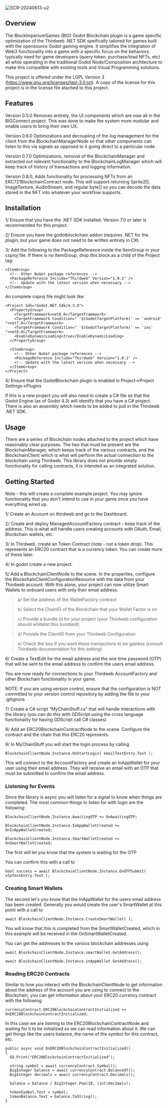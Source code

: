 
![SCR-20240613-u2](https://github.com/blockimperiumdao/godotblockchain/assets/94347075/c9a7724f-b7fa-446f-9b3b-2f08b64c865e)

## Overview

The BlockImperiumGames (BIG) Godot Blockchain plugin is a game specific optimization of the Thirdweb .NET SDK speifically tailored for games built with the opensource Godot 
gaming engine. It simplifies the integration of Web3 functionality into a game with a specific focus on the behaviors typically need for game developers (query token, 
purchase/load NFTs, etc) all while operating in the traditional Godot Node/Composition architecture to make this compatible with existing tools and Visual Programming solutions.

This project is offered under the LGPL Version 3 (https://www.gnu.org/licenses/lgpl-3.0.txt). A copy of the license for this project is in the license file atached to this project.

## Features

Version 0.5.0 Removes entirely, the UI components which are now all in the BIGConnect project. This was
done to make the system more modular and enable users to bring their own UX.

Version 0.6.0 Optimizations and decoupling of the log management for the client from the BlockchainManagerNode
so that other components can listen to this via signals as opposed to it going direct
to a particular node.

Version 0.7.0 Optimizations, removal of the BlockchainManager and extracted out relevant functionality to the BlockchainLogManager which will keep track of history of transactions and logging information.

Version 0.8.0, Adds functionality for processing NFTs from an ERC721BlockchainContract node. This will support returning Sprite2D, ImageTexture, AudioStream, and regular byte[] so you can decode the data stored in the NFT into whatever your workflow supports.

## Installation

1/ Ensure that you have the .NET SDK installed. Version 7.0 or later is recommended for this project.

2/ Ensure you have the godotblockchain addon (requires .NET for the plugin, but your game does not need to be written entirely in C#).

3/ Add the following to the PackageReference inside the ItemGroup in your csproj file. If there is no ItemGroup, drop this block as a child of the Project tag:

```
<ItemGroup>
  <!-- Other NuGet package references -->
  <PackageReference Include="Thirdweb" Version="1.0.1" />
  <!-- Update with the latest version when necessary -->
</ItemGroup>
```

An complete csproj file might look like
```
<Project Sdk="Godot.NET.Sdk/4.3.0">
  <PropertyGroup>
	<TargetFramework>net6.0</TargetFramework>
	<TargetFramework Condition=" '$(GodotTargetPlatform)' == 'android' ">net7.0</TargetFramework>
	<TargetFramework Condition=" '$(GodotTargetPlatform)' == 'ios' ">net8.0</TargetFramework>
	<EnableDynamicLoading>true</EnableDynamicLoading>
  </PropertyGroup>

  <ItemGroup>
	<!-- Other NuGet package references -->
	<PackageReference Include="Thirdweb" Version="1.0.1" />
	<!-- Update with the latest version when necessary -->
  </ItemGroup>
</Project>
```

4/ Ensure that the GodotBlockchain plugin is enabled in Project->Project Settings->Plugins

If this is a new project you will also need to create a C# file so that the Godot Engine (as of Godot 4.3) will identify that you have a C# project. There is also an assembly which 
needs to be added to pull in the Thirdweb .NET SDK.

## Usage

There are a series of Blockchain nodes attached to the project which have reasonably clear purposes. The two that must be present are the BlockchainManager, which keeps track of the 
various contracts, and the BlockchainClient which is what will perform the actual connection to the blockchain using Thirdweb. This library does not provide simply functionality
for calling contracts, it is intended as an integrated solution.

## Getting Started

Note - this will create a complete example project. You may ignore functionality that you don't intend to use in your game once you have everything wired up.

1/ Create an Account on thirdweb and go to the Dashboard.

2/ Create and deploy ManagedAccountFactory contract - keep track of the address. This is what will handle users creating accounts with OAuth, Email, Blockchain wallets, etc.

3/ In Thirdweb, create an Token Contract (note - not a token drop). This represents an ERC20 contract that is a currency token. You can create more of these later.

4/ In godot create a new project. 

5/ Add a BlockchainClientNode to the scene. In the properties, configure the BlockchainClientConfigurationResource with the data from your Thirdweb account. With this alone, your project can now utilize Smart Wallets to onboard users with only their email address.

>a/ Set the address of the WalletFactory contract 

>b/ Select the ChainID of the Blockchain that your Wallet Factor is on

>c/ Provide a bundle id for your project (your Thirdweb configuration should whitelist this bundleid)

>d/ Provide the ClientID from your Thirdweb Configuration

>e/ Check the box if you want these transactions to be gasless (consult Thirdweb documentation for this setting)

6/ Create a TextEdit for the email address and the one time password (OTP) that will be sent to the email address to confirm the users email address.

You are now ready for connections to your Thirdweb AccountFactory and other Blockchain functionality in your game. 

NOTE: If you are using version control, ensure that the configuration is NOT committed to your version control repository by adding the file to your .gitignore

7/ Create a C# script "MyChainStuff.cs" that will handle interactions with the library (you can do this with GDScript using the cross language functionality for having GDScript call C# classes)

8/ Add an ERC20BlockchainContractNode to the scene. Configure the contract and the chain that this 
ERC20 represents.

9/ In MyChainStuff you will start the login process by calling

```
BlockchainClientNode.Instance.OnStartLogin( emailTextEntry.Text );
```

This will connect to the AccountFactory and create an InAppWallet for your user using their email address. They will receive an email with an OTP that must be submitted to confirm the email address.

### Listening for Events

Since the library is async you will listen for a signal to know when things are completed. The most common things to listen for with login are the following:

```
BlockchainClientNode.Instance.AwaitingOTP += OnAwaitingOTP;

BlockchainClientNode.Instance.InAppWalletCreated += OnInAppWalletCreated;

BlockchainClientNode.Instance.SmartWalletCreated += OnSmartWalletCreated;
```
The first will let you know that the system is waiting for the OTP

You can confirm this with a call to
```
bool success = await BlockchainClientNode.Instance.OnOTPSubmit( otpTextEntry.Text );
```
### Creating Smart Wallets

The second let's you know that the InAppWallet for the users email address has been created. Generally you would create the user's SmartWallet at this point with a call to

```
await BlockchainClientNode.Instance.CreateSmartWallet( );
```

You will know that this is completed from the SmartWalletCreated, which in this example will be received in the OnSmartWalletCreated.

You can get the addresses to the various blockchain addresses using

```
await BlockchainClientNode.Instance.smartWallet.GetAddress();

await BlockchainClientNode.Instance.inAppWallet.GetAddress();
```
### Reading ERC20 Contracts

Similar to how you interact with the BlockchainClientNode to get information about the address of the account you are using to connect to the Blockchain, you can get information about your ERC20 currency contract with the following

```
currencyContract.ERC20BlockchainContractInitialized += OnERC20BlockchainContractInitialized;
```

In this case we are listning to the ERC20BlockchainContractNode and waiting for it to be initialized so we can read information about it. We can get things like the users balance, the name of the symbol for this contract, etc.

```
public async void OnERC20BlockchainContractInitialized()
{
  GD.Print("ERC20BlockchainContractInitialized");

  string symbol = await currencyContract.Symbol();
  BigInteger balance = await currencyContract.BalanceOf();
  BigInteger decimals = await currencyContract.Decimals();

  balance = balance / BigInteger.Pow(10, (int)decimals);

  tokenSymbol.Text = symbol;
  tokenBalance.Text = balance.ToString();
}
```